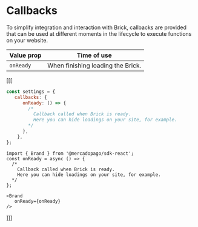 # Callbacks

To simplify integration and interaction with Brick, callbacks are provided that can be used at different moments in the lifecycle to execute functions on your website.

| Value prop | Time of use |
|---|---|
|`onReady` |When finishing loading the Brick.|

[[[
```javascript
const settings = {
   callbacks: {
      onReady: () => {
        /*
          Callback called when Brick is ready.
          Here you can hide loadings on your site, for example.
        */
      },
    },
};
```
```react-jsx
import { Brand } from '@mercadopago/sdk-react';
const onReady = async () => {
  /*
    Callback called when Brick is ready.
    Here you can hide loadings on your site, for example.
  */
};

<Brand
   onReady={onReady}
/>
```
]]]